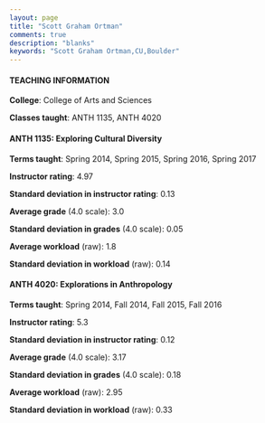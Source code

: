 ```yaml
---
layout: page
title: "Scott Graham Ortman" 
comments: true
description: "blanks"
keywords: "Scott Graham Ortman,CU,Boulder"
---
```

<head>
<script src="https://ajax.googleapis.com/ajax/libs/jquery/2.1.3/jquery.min.js"></script>
<script src="https://dl.dropboxusercontent.com/s/pc42nxpaw1ea4o9/highcharts.js?dl=0"></script>
<!-- <script src="../assets/js/highcharts.js"></script> -->
<style type="text/css">@font-face {
	font-family: "Bebas Neue";
	src: url(https://www.filehosting.org/file/details/544349/BebasNeue Regular.otf) format("opentype");
	}
	h1.Bebas { 
		font-family: "Bebas Neue", Verdana, Tahoma;
	}
</style>
</head>
	   
#### TEACHING INFORMATION

**College**: College of Arts and Sciences

**Classes taught**: ANTH 1135, ANTH 4020

#### ANTH 1135: Exploring Cultural Diversity

**Terms taught**: Spring 2014, Spring 2015, Spring 2016, Spring 2017

**Instructor rating**: 4.97

**Standard deviation in instructor rating**: 0.13

**Average grade** (4.0 scale): 3.0

**Standard deviation in grades** (4.0 scale): 0.05

**Average workload** (raw): 1.8

**Standard deviation in workload** (raw): 0.14

#### ANTH 4020: Explorations in Anthropology

**Terms taught**: Spring 2014, Fall 2014, Fall 2015, Fall 2016

**Instructor rating**: 5.3

**Standard deviation in instructor rating**: 0.12

**Average grade** (4.0 scale): 3.17

**Standard deviation in grades** (4.0 scale): 0.18

**Average workload** (raw): 2.95

**Standard deviation in workload** (raw): 0.33


